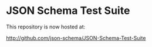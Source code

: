 JSON Schema Test Suite
======================

This repository is now hosted at:

http://github.com/json-schema/JSON-Schema-Test-Suite
